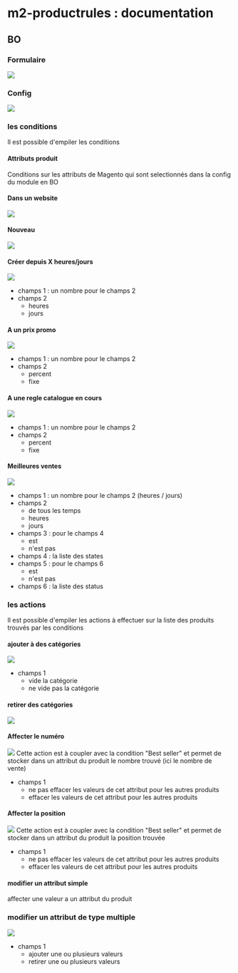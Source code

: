 # m2-productrules : documentation

## BO

### Formulaire
![](images/bo_form.png)

### Config
![](images/bo_config.png)
### les conditions
Il est possible d'empiler les conditions

#### Attributs produit
Conditions sur les attributs de Magento qui sont selectionnés dans la config du module en BO

#### Dans un website
![](images/cond_website.png)

#### Nouveau
![](images/cond_new.png)

#### Créer depuis X heures/jours
![](images/cond_create.png)
- champs 1 : un nombre pour le champs 2
- champs 2
  - heures
  - jours

#### A un prix promo
![](images/cond_promo_price.png)
- champs 1 : un nombre pour le champs 2
- champs 2
  - percent
  - fixe
  
#### A une regle catalogue en cours
![](images/cond_promo_rule.png)
- champs 1 : un nombre pour le champs 2
- champs 2
  - percent
  - fixe
  
#### Meilleures ventes
![](images/cond_bestseller.png)
- champs 1 : un nombre pour le champs 2 (heures / jours)
- champs 2
  - de tous les temps
  - heures
  - jours
- champs 3 : pour le champs 4
  - est
  - n'est pas
- champs 4 : la liste des states
- champs 5 : pour le champs 6
    - est
    - n'est pas
- champs 6 : la liste des status

### les actions
Il est possible d'empiler les actions à effectuer sur la liste des produits trouvés par les conditions

#### ajouter à des catégories
![](images/action_add_category.png)
- champs 1
  - vide la catégorie
  - ne vide pas la catégorie

#### retirer des catégories
![](images/action_remove_category.png)

#### Affecter le numéro
![](images/action_affect_number.png)
Cette action est à coupler avec la condition "Best seller" et permet de stocker dans un attribut du produit le nombre trouvé (ici le nombre de vente)
- champs 1
  - ne pas effacer les valeurs de cet attribut pour les autres produits
  - effacer les valeurs de cet attribut pour les autres produits

#### Affecter la position
![](images/action_affect_position.png)
Cette action est à coupler avec la condition "Best seller" et permet de stocker dans un attribut du produit la position trouvée
- champs 1
    - ne pas effacer les valeurs de cet attribut pour les autres produits
    - effacer les valeurs de cet attribut pour les autres produits

#### modifier un attribut simple
affecter une valeur a un attribut du produit

### modifier un attribut de type multiple
![](images/action_multi_attr.png)
- champs 1
  - ajouter une ou plusieurs valeurs
  - retirer une ou plusieurs valeurs 